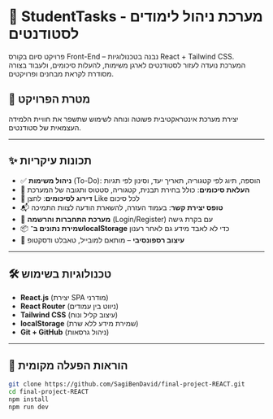# 🧠 StudentTasks - מערכת ניהול לימודים לסטודנטים

פרויקט סיום בקורס Front-End – נבנה בטכנולוגיות React + Tailwind CSS.  
המערכת נועדה לעזור לסטודנטים לארגן משימות, להעלות סיכומים, ולעבוד בצורה מסודרת לקראת מבחנים ופרויקטים.

## 🎯 מטרת הפרויקט

יצירת מערכת אינטראקטיבית פשוטה ונוחה לשימוש שתשפר את חוויית הלמידה העצמאית של סטודנטים.

---

## ✨ תכונות עיקריות

- ✅ **ניהול משימות** (To-Do): הוספה, תיוג לפי קטגוריה, תאריך יעד, וסינון לפי תגיות
- 📁 **העלאת סיכומים**: כולל בחירת תבנית, קטגוריה, סטטוס ותגובה של המערכת
- 🌟 **דירוג לסיכומים**: לחצן Like לכל סיכום
- 📬 **טופס יצירת קשר**: בעמוד העזרה, להשארת הודעה לצוות התמיכה
- 🔐 **מערכת התחברות והרשמה** (Login/Register) עם בקרת גישה
- 📦 **שמירת נתונים ב־localStorage** כדי לא לאבד מידע גם לאחר רענון
- 📱 **עיצוב רספונסיבי** – מותאם למובייל, טאבלט ודסקטופ

---

## 🛠️ טכנולוגיות בשימוש

- **React.js** (יצירת SPA מודרני)
- **React Router** (ניווט בין עמודים)
- **Tailwind CSS** (עיצוב קליל ונוח)
- **localStorage** (שמירת מידע ללא שרת)
- **Git + GitHub** (ניהול גרסאות)

---

## 🧪 הוראות הפעלה מקומית

```bash
git clone https://github.com/SagiBenDavid/final-project-REACT.git
cd final-project-REACT
npm install
npm run dev
